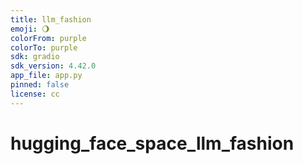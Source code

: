 ```yaml
---
title: llm_fashion
emoji: 🌖
colorFrom: purple
colorTo: purple
sdk: gradio
sdk_version: 4.42.0
app_file: app.py
pinned: false
license: cc
---
```



# hugging_face_space_llm_fashion
